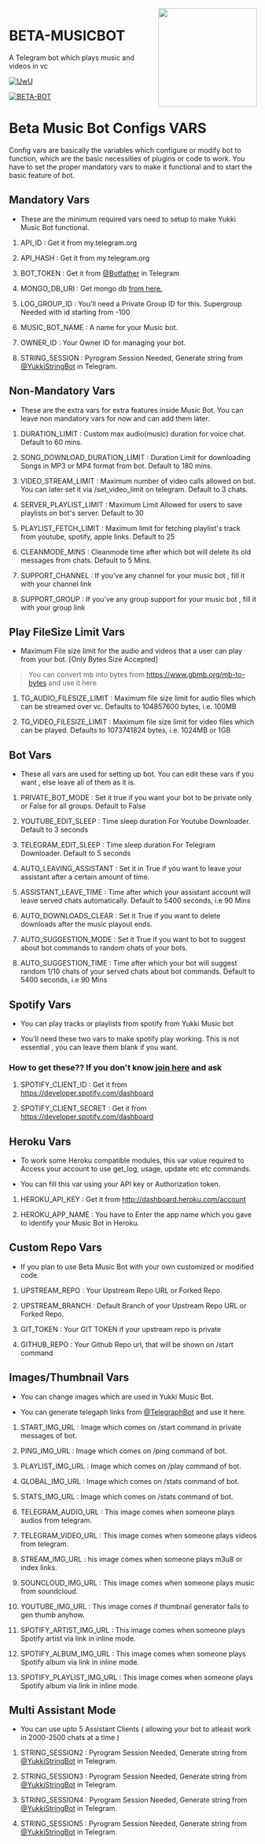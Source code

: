 <img src="https://telegra.ph/file/5803e5bc6ff1d65387925.jpg" align="right" width="200" height="200"/>

# BETA-MUSICBOT
A Telegram bot which plays music and videos in vc

<p align="center">

  <a href="https://github.com/Jeolpaul"><img src="http://readme-typing-svg.herokuapp.com?color=00FF00&center=true&vCenter=true&multiline=false&lines=HI!+I+AM+A+MUSIC+BOT+WITH+MANY+FEATURES😀;FORK+ME+AND+DEPLOY+NOW😼;SUPPORT+US+BY+GIVING+A+STAR⭐;Developed+By+JEOL;THANKS+TO+TEAMYUKKI" alt="UwU">

</p>

[![BETA-BOT](https://www.herokucdn.com/deploy/button.svg)](https://heroku.com/deploy?template=https://github.com/Jeolpaul/BETA-MUSICBOT)



# Beta Music Bot Configs VARS

Config vars are basically the variables which configure or modify bot to function, which are the basic necessities of plugins or code to work. You have to set the proper mandatory vars to make it functional and to start the basic feature of bot.


## Mandatory Vars

- These are the minimum required vars need to setup to make Yukki Music Bot functional.

1. API_ID : Get it from my.telegram.org 

2. API_HASH  : Get it from my.telegram.org 

3. BOT_TOKEN : Get it from [@Botfather](http://t.me/BotFather) in Telegram

4. MONGO_DB_URI : Get mongo db [from here.](https://www.mongodb.com/)

5. LOG_GROUP_ID : You'll need a Private Group ID for this. Supergroup Needed with id starting from -100 

6. MUSIC_BOT_NAME : A name for your Music bot.

7. OWNER_ID : Your Owner ID for managing your bot.

8. STRING_SESSION : Pyrogram Session Needed, Generate string from [@YukkiStringBot](http://t.me/YukkiStringBot) in Telegram.

## Non-Mandatory Vars

- These are the extra vars for extra features inside Music Bot. You can leave non mandatory vars for now and can add them later.

1. DURATION_LIMIT : Custom max audio(music) duration for voice chat. Default to 60 mins.

2. SONG_DOWNLOAD_DURATION_LIMIT  : Duration Limit for downloading Songs in MP3 or MP4 format from bot. Default to 180 mins.

3. VIDEO_STREAM_LIMIT : Maximum number of video calls allowed on bot. You can later set it via /set_video_limit on telegram. Default to 3 chats.

4. SERVER_PLAYLIST_LIMIT : Maximum Limit Allowed for users to save playlists on bot's server. Default to 30

5. PLAYLIST_FETCH_LIMIT :  Maximum limit for fetching playlist's track from youtube, spotify, apple links. Default to 25

6. CLEANMODE_MINS : Cleanmode time after which bot will delete its old messages from chats. Default to 5 Mins.

7. SUPPORT_CHANNEL : If you've any channel for your music bot , fill it with your channel link

8. SUPPORT_GROUP : If you've any group support for your music bot , fill it with your group link

## Play FileSize Limit Vars

- Maximum File size limit for the audio and videos that a user can play from your bot. [Only Bytes Size Accepted]

> You can convert mb into bytes from https://www.gbmb.org/mb-to-bytes and use it here 

1. TG_AUDIO_FILESIZE_LIMIT : Maximum file size limit for audio files which can be streamed over vc. Defaults to 104857600 bytes, i.e. 100MB

2. TG_VIDEO_FILESIZE_LIMIT : Maximum file size limit for video files which can be played. Defaults to 1073741824 bytes, i.e. 1024MB or 1GB

## Bot Vars

- These all vars are used for setting up bot. You can edit these vars if you want , else leave all of them as it is.

1. PRIVATE_BOT_MODE : Set it true if you want your bot to be private only or False for all groups. Default to False

2. YOUTUBE_EDIT_SLEEP : Time sleep duration For Youtube Downloader. Default to 3 seconds

3. TELEGRAM_EDIT_SLEEP : Time sleep duration For Telegram Downloader. Default to 5 seconds

4. AUTO_LEAVING_ASSISTANT : Set it in True if you want to leave your assistant after a certain amount of time.

5. ASSISTANT_LEAVE_TIME : Time after which your assistant account will leave served chats automatically. Default to 5400 seconds, i.e 90 Mins

6. AUTO_DOWNLOADS_CLEAR : Set it True if you want to delete downloads after the music playout ends. 

7. AUTO_SUGGESTION_MODE : Set it True if you want to bot to suggest about bot commands to random chats of your bots. 

9. AUTO_SUGGESTION_TIME : Time after which your bot will suggest random 1/10 chats of your served chats about bot commands. Default to 5400 seconds, i.e 90 Mins

## Spotify Vars

- You can play tracks or playlists from spotify from Yukki Music bot

- You'll need these two vars to make spotify play working. This is not essential , you can leave them blank if you want.

### How to get these?? If you don't know [join here](https://t.me/BETA_BOTSUPPORT) and ask

1. SPOTIFY_CLIENT_ID : Get it from https://developer.spotify.com/dashboard 

2. SPOTIFY_CLIENT_SECRET : Get it from https://developer.spotify.com/dashboard 

## Heroku Vars

- To work some Heroku compatible modules, this var value required to Access your account to use get_log, usage, update etc etc commands.

- You can fill this var using your API key or Authorization token.



1. HEROKU_API_KEY : Get it from http://dashboard.heroku.com/account 

2. HEROKU_APP_NAME : You have to Enter the app name which you gave to identify your Music Bot in Heroku. 

## Custom Repo Vars

- If you plan to use Beta Music Bot with your own customized or modified code.

1. UPSTREAM_REPO : Your Upstream Repo URL or Forked Repo.

2. UPSTREAM_BRANCH : Default Branch of your Upstream Repo URL or Forked Repo. 

3. GIT_TOKEN : Your GIT TOKEN if your upstream repo is private

4. GITHUB_REPO : Your Github Repo url, that will be shown on /start command

## Images/Thumbnail Vars

- You can change images which are used in Yukki Music Bot.

- You can generate telegaph links from [@TelegraphBot](http://t.me/MKN_ID_Tgraph_bot) and use it here.

1. START_IMG_URL : Image which comes on /start command in private messages of bot.

2. PING_IMG_URL : Image which comes on /ping command of bot.

3. PLAYLIST_IMG_URL : Image which comes on /play command of bot. 

4. GLOBAL_IMG_URL : Image which comes on /stats command of bot. 

5. STATS_IMG_URL : Image which comes on /stats command of bot. 

6. TELEGRAM_AUDIO_URL : This image comes when someone plays audios from telegram. 

7. TELEGRAM_VIDEO_URL : This image comes when someone plays videos from telegram. 

8. STREAM_IMG_URL : his image comes when someone plays m3u8 or index links.

9. SOUNCLOUD_IMG_URL : This image comes when someone plays music from soundcloud. 

10. YOUTUBE_IMG_URL : This image comes if thumbnail generator fails to gen thumb anyhow.

11. SPOTIFY_ARTIST_IMG_URL : This image comes when someone plays Spotify artist via link in inline mode. 

12. SPOTIFY_ALBUM_IMG_URL : This image comes when someone plays Spotify album via link in inline mode. 

13. SPOTIFY_PLAYLIST_IMG_URL : This image comes when someone plays Spotify album via link in inline mode. 

## Multi Assistant Mode

- You can use upto 5 Assistant Clients ( allowing your bot to atleast work in 2000-2500 chats at a time )

1. STRING_SESSION2 : Pyrogram Session Needed, Generate string from [@YukkiStringBot](http://t.me/YukkiStringBot) in Telegram.

2. STRING_SESSION3 : Pyrogram Session Needed, Generate string from [@YukkiStringBot](http://t.me/YukkiStringBot) in Telegram.

3. STRING_SESSION4 : Pyrogram Session Needed, Generate string from [@YukkiStringBot](http://t.me/YukkiStringBot) in Telegram.

4. STRING_SESSION5 : Pyrogram Session Needed, Generate string from [@YukkiStringBot](http://t.me/YukkiStringBot) in Telegram.

